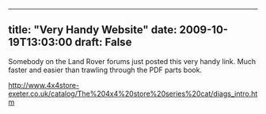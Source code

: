 
---
title: "Very Handy Website"
date: 2009-10-19T13:03:00
draft: False
---

Somebody on the Land Rover forums just posted this very handy link.  Much faster and easier than trawling through the PDF parts book.

http://www.4x4store-exeter.co.uk/catalog/The%204x4%20store%20series%20cat/diags_intro.htm